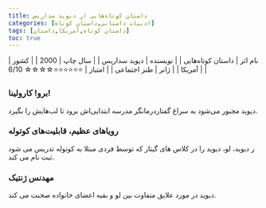 ```yaml
---
title: داستان‌ کوتاه‌هایی از دیوید سداریس
categories: [ادبیات داستانی,داستان کوتاه]
tags: [داستان کوتاه,آمریکا,داستان]
toc: true
---
```


| نام اثر | داستان‌ کوتاه‌هایی |
| نویسنده | دیوید سداریس |
| سال چاپ | 2000 |
| کشور | آمریکا |
| ژانر | طنز اجتماعی |
| امتیاز | ⭐⭐⭐⭐⭐⭐☆☆☆☆ 6/10 |

### برو!‌ کارولینا!
دیوید مجبور می‌شود به سراغ گفتاردرمانگر مدرسه ابتدایی‌اش برود تا لب‌هایش را بگیرد.

### رویاهای عظیم، قابلیت‌های کوتوله
ر دیوید، لو، دیوید را در کلاس های گیتار که توسط فردی مبتلا به کوتوله تدریس می شود ثبت نام می کند.

### مهدنس ژنتیک
دیوید در مورد علایق متفاوت بین لو و بقیه اعضای خانواده صحبت می کند.



